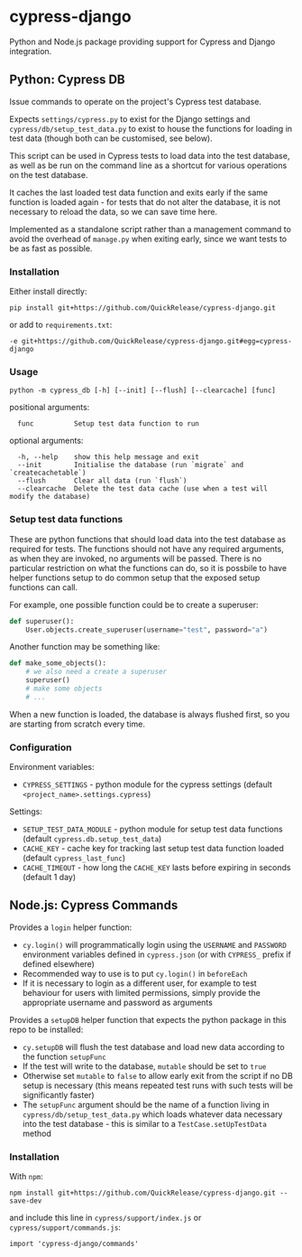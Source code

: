# cypress-django

Python and Node.js package providing support for Cypress and Django integration.

## Python: Cypress DB

Issue commands to operate on the project's Cypress test database.

Expects `settings/cypress.py` to exist for the Django settings and
`cypress/db/setup_test_data.py` to exist to house the functions for loading
in test data (though both can be customised, see below).

This script can be used in Cypress tests to load data into the test database,
as well as be run on the command line as a shortcut for various operations on the
test database.

It caches the last loaded test data function and exits early if the same function
is loaded again - for tests that do not alter the database, it is not necessary to
reload the data, so we can save time here.

Implemented as a standalone script rather than a management command to avoid the
overhead of `manage.py` when exiting early, since we want tests to be as fast as
possible.

### Installation
Either install directly:

```
pip install git+https://github.com/QuickRelease/cypress-django.git
```

or add to `requirements.txt`:

```
-e git+https://github.com/QuickRelease/cypress-django.git#egg=cypress-django
```

### Usage

```
python -m cypress_db [-h] [--init] [--flush] [--clearcache] [func]
```

positional arguments:
```
  func          Setup test data function to run
```

optional arguments:
```
  -h, --help    show this help message and exit
  --init        Initialise the database (run `migrate` and `createcachetable`)
  --flush       Clear all data (run `flush`)
  --clearcache  Delete the test data cache (use when a test will modify the database)
```

### Setup test data functions

These are python functions that should load data into the test database as required for
tests. The functions should not have any required arguments, as when they are invoked,
no arguments will be passed. There is no particular restriction on what the functions
can do, so it is possbile to have helper functions setup to do common setup that the
exposed setup functions can call.

For example, one possible function could be to create a superuser:
```python
def superuser():
    User.objects.create_superuser(username="test", password="a")
```
Another function may be something like:
```python
def make_some_objects():
    # we also need a create a superuser
    superuser()
    # make some objects
    # ...
```
When a new function is loaded, the database is always flushed first, so you are starting
from scratch every time.

### Configuration

Environment variables:
- `CYPRESS_SETTINGS` - python module for the cypress settings (default `<project_name>.settings.cypress`)

Settings:
- `SETUP_TEST_DATA_MODULE` - python module for setup test data functions (default `cypress.db.setup_test_data`)
- `CACHE_KEY` - cache key for tracking last setup test data function loaded (default `cypress_last_func`)
- `CACHE_TIMEOUT` - how long the `CACHE_KEY` lasts before expiring in seconds (default 1 day)

## Node.js: Cypress Commands

Provides a `login` helper function:
- `cy.login()` will programmatically login using the `USERNAME` and `PASSWORD` environment
variables defined in `cypress.json` (or with `CYPRESS_` prefix if defined elsewhere)
- Recommended way to use is to put `cy.login()` in `beforeEach`
- If it is necessary to login as a different user, for example to test behaviour for users with
limited permissions, simply provide the appropriate username and password as arguments

Provides a `setupDB` helper function that expects the python package in this repo to be
installed:
- `cy.setupDB` will flush the test database and load new data according to the
function `setupFunc`
- If the test will write to the database, `mutable` should be set to `true`
- Otherwise set `mutable` to `false` to allow early exit from the script if no DB setup
is necessary (this means repeated test runs with such tests will be significantly faster)
- The `setupFunc` argument should be the name of a function living in `cypress/db/setup_test_data.py`
which loads whatever data necessary into the test database - this is similar to a
`TestCase.setUpTestData` method 

### Installation

With `npm`:
```
npm install git+https://github.com/QuickRelease/cypress-django.git --save-dev
```

and include this line in `cypress/support/index.js` or `cypress/support/commands.js`:
```
import 'cypress-django/commands'
```
